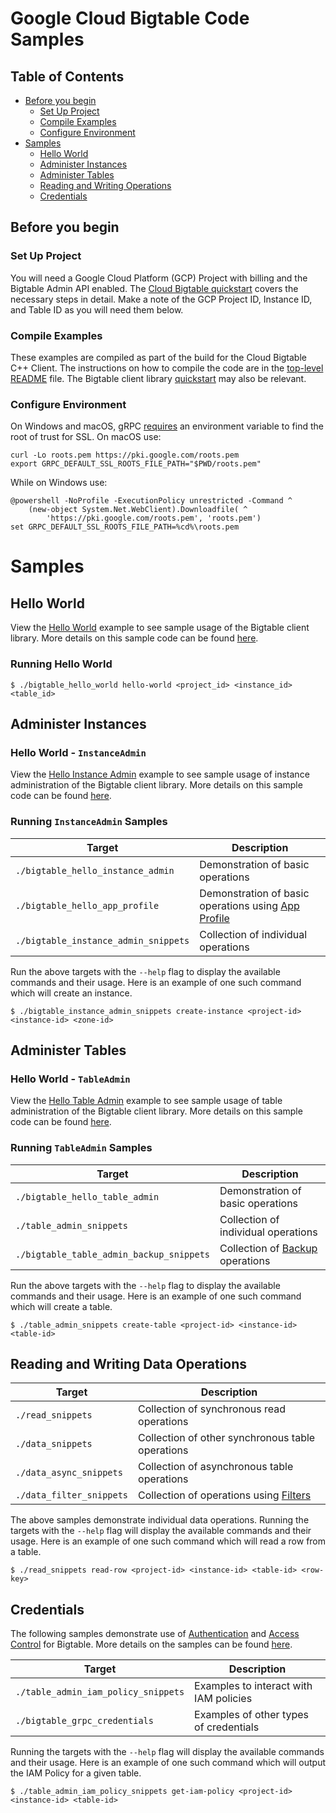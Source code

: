 # Google Cloud Bigtable Code Samples

## Table of Contents

- [Before you begin](#before-you-begin)
  - [Set Up Project](#set-up-project)
  - [Compile Examples](#compile-examples)
  - [Configure Environment](#configure-environment)
- [Samples](#samples)
  - [Hello World](#hello-world)
  - [Administer Instances](#administer-instances)
  - [Administer Tables](#administer-tables)
  - [Reading and Writing Operations](#reading-and-writing-operations)
  - [Credentials](#credentials)

## Before you begin

### Set Up Project

You will need a Google Cloud Platform (GCP) Project with billing and the
Bigtable Admin API enabled. The
[Cloud Bigtable quickstart][cbt-doc-quickstart]
covers the necessary steps in detail. Make a note of the GCP Project ID,
Instance ID, and Table ID as you will need them below.

### Compile Examples

These examples are compiled as part of the build for the Cloud Bigtable C++
Client.  The instructions on how to compile the code are in the
[top-level README](/README.md) file. The Bigtable client library
[quickstart](../quickstart/README.md) may also be relevant.

### Configure Environment

On Windows and macOS, gRPC [requires][grpc-roots-pem-bug] an environment variable
to find the root of trust for SSL. On macOS use:

```console
curl -Lo roots.pem https://pki.google.com/roots.pem
export GRPC_DEFAULT_SSL_ROOTS_FILE_PATH="$PWD/roots.pem"
```

While on Windows use:

```console
@powershell -NoProfile -ExecutionPolicy unrestricted -Command ^
    (new-object System.Net.WebClient).Downloadfile( ^
        'https://pki.google.com/roots.pem', 'roots.pem')
set GRPC_DEFAULT_SSL_ROOTS_FILE_PATH=%cd%\roots.pem
```

# Samples

## Hello World

View the [Hello World][hello-world-code] example to see sample usage of the
Bigtable client library. More details on this sample code can be found
[here][doxygen-hello-world].

### Running Hello World

```console
$ ./bigtable_hello_world hello-world <project_id> <instance_id> <table_id>
```

## Administer Instances

### Hello World - `InstanceAdmin`

View the [Hello Instance Admin][instance-admin-code] example to see sample usage of instance
administration of the Bigtable client library. More details on this sample code can be found
[here][doxygen-instance-admin].

### Running `InstanceAdmin` Samples

| Target                               | Description                         |
| ------------------------------------ | ----------------------------------- |
| `./bigtable_hello_instance_admin`    | Demonstration of basic operations   |
| `./bigtable_hello_app_profile`       | Demonstration of basic operations using [App Profile][cbt-doc-app-profiles] |
| `./bigtable_instance_admin_snippets` | Collection of individual operations |

Run the above targets with the `--help` flag to display the available commands and their usage.
Here is an example of one such command which will create an instance.

```console
$ ./bigtable_instance_admin_snippets create-instance <project-id> <instance-id> <zone-id>
```

## Administer Tables

### Hello World - `TableAdmin`

View the [Hello Table Admin][table-admin-code] example to see sample usage of table
administration of the Bigtable client library. More details on this sample code can be found [here][doxygen-table-admin].

### Running `TableAdmin` Samples

| Target                                   | Description                         |
| ---------------------------------------- | ----------------------------------- |
| `./bigtable_hello_table_admin`           | Demonstration of basic operations   |
| `./table_admin_snippets`                 | Collection of individual operations |
| `./bigtable_table_admin_backup_snippets` | Collection of [Backup][cbt-doc-backups] operations |

Run the above targets with the `--help` flag to display the available commands and their usage.
Here is an example of one such command which will create a table.
```console
$ ./table_admin_snippets create-table <project-id> <instance-id> <table-id>
```

## Reading and Writing Data Operations

| Target                   | Description                                      |
| ------------------------ | ------------------------------------------------ |
| `./read_snippets`        | Collection of synchronous read operations        |
| `./data_snippets`        | Collection of other synchronous table operations |
| `./data_async_snippets`  | Collection of asynchronous table operations      |
| `./data_filter_snippets` | Collection of operations using [Filters][cbt-doc-filters] |

The above samples demonstrate individual data operations. Running the targets with
the `--help` flag will display the available commands and their usage. Here is an example of one
such command which will read a row from a table.

```console
$ ./read_snippets read-row <project-id> <instance-id> <table-id> <row-key>
```

## Credentials

The following samples demonstrate use of [Authentication][cbt-doc-authentication]
and [Access Control][cbt-doc-access-control] for Bigtable. More details on the samples
can be found [here][doxygen-grpc].

| Target                              | Description                            |
| ----------------------------------- | -------------------------------------- |
| `./table_admin_iam_policy_snippets` | Examples to interact with IAM policies |
| `./bigtable_grpc_credentials`       | Examples of other types of credentials |

 Running the targets with the `--help` flag will display the available commands and their usage. Here is an example of one such command which will output the IAM Policy for a given table.

```console
$ ./table_admin_iam_policy_snippets get-iam-policy <project-id> <instance-id> <table-id>
```

[hello-world-code]: bigtable_hello_world.cc
[instance-admin-code]: bigtable_hello_instance_admin.cc
[table-admin-code]: bigtable_hello_table_admin.cc
[grpc-roots-pem-bug]: https://github.com/grpc/grpc/issues/16571
[cbt-doc-quickstart]: https://cloud.google.com/bigtable/docs/quickstart-cbt
[cbt-doc-app-profiles]: https://cloud.google.com/bigtable/docs/app-profiles
[cbt-doc-backups]: https://cloud.google.com/bigtable/docs/backups
[cbt-doc-filters]: https://cloud.google.com/bigtable/docs/filters
[cbt-doc-authentication]: https://cloud.google.com/bigtable/docs/authentication
[cbt-doc-access-control]: https://cloud.google.com/bigtable/docs/access-control
[doxygen-hello-world]: https://googleapis.dev/cpp/google-cloud-bigtable/latest/bigtable-hello-world.html
[doxygen-instance-admin]: https://googleapis.dev/cpp/google-cloud-bigtable/latest/bigtable-hello-instance-admin.html
[doxygen-table-admin]: https://googleapis.dev/cpp/google-cloud-bigtable/latest/bigtable-hello-table-admin.html
[doxygen-grpc]: https://googleapis.dev/cpp/google-cloud-bigtable/latest/bigtable-samples-grpc-credentials.html
